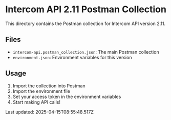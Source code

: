 # Intercom API 2.11 Postman Collection

This directory contains the Postman collection for Intercom API version 2.11.

## Files
- `intercom-api.postman_collection.json`: The main Postman collection
- `environment.json`: Environment variables for this version

## Usage
1. Import the collection into Postman
2. Import the environment file
3. Set your access token in the environment variables
4. Start making API calls!

Last updated: 2025-04-15T08:55:48.517Z
